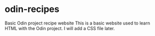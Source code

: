 # odin-recipes
Basic Odin project recipe website
This is a basic website used to learn HTML with the Odin project. I will add a CSS file later.